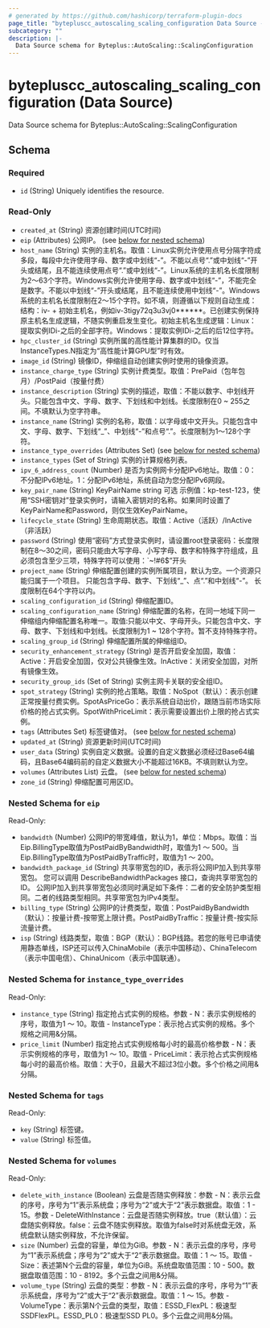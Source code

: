 ```yaml
---
# generated by https://github.com/hashicorp/terraform-plugin-docs
page_title: "bytepluscc_autoscaling_scaling_configuration Data Source - terraform-provider-bytepluscc"
subcategory: ""
description: |-
  Data Source schema for Byteplus::AutoScaling::ScalingConfiguration
---
```


# bytepluscc_autoscaling_scaling_configuration (Data Source)

Data Source schema for Byteplus::AutoScaling::ScalingConfiguration



<!-- schema generated by tfplugindocs -->
## Schema

### Required

- `id` (String) Uniquely identifies the resource.

### Read-Only

- `created_at` (String) 资源创建时间(UTC时间)
- `eip` (Attributes) 公网IP。 (see [below for nested schema](#nestedatt--eip))
- `host_name` (String) 实例的主机名。取值：Linux实例允许使用点号分隔字符成多段，每段中允许使用字母、数字或中划线“-”。不能以点号“.”或中划线“-”开头或结尾，且不能连续使用点号“.”或中划线“-”。Linux系统的主机名长度限制为2～63个字符。Windows实例允许使用字母、数字或中划线“-”，不能完全是数字。不能以中划线“-”开头或结尾，且不能连续使用中划线“-”。Windows系统的主机名长度限制在2～15个字符。如不填，则遵循以下规则自动生成：结构：iv- + 初始主机名，例如iv-3tigy72q3u3vj0******。已创建实例保持原主机名生成逻辑，不随实例重启发生变化。初始主机名生成逻辑：Linux：提取实例IDi-之后的全部字符。Windows：提取实例IDi-之后的后12位字符。
- `hpc_cluster_id` (String) 实例所属的高性能计算集群的ID。仅当InstanceTypes.N指定为“高性能计算GPU型”时有效。
- `image_id` (String) 镜像ID，伸缩组自动创建实例时使用的镜像资源。
- `instance_charge_type` (String) 实例计费类型。取值：PrePaid（包年包月）/PostPaid（按量付费）
- `instance_description` (String) 实例的描述，取值：不能以数字、中划线开头。只能包含中文、字母、数字、下划线和中划线。长度限制在0 ~ 255之间。不填默认为空字符串。
- `instance_name` (String) 实例的名称，取值：以字母或中文开头。只能包含中文、字母、数字、下划线“_”、中划线“-”和点号“.”。长度限制为1～128个字符。
- `instance_type_overrides` (Attributes Set) (see [below for nested schema](#nestedatt--instance_type_overrides))
- `instance_types` (Set of String) 实例的计算规格列表。
- `ipv_6_address_count` (Number) 是否为实例网卡分配IPv6地址。取值：0：不分配IPv6地址。1：分配IPv6地址，系统自动为您分配IPv6网段。
- `key_pair_name` (String) KeyPairName string 可选 示例值：kp-test-123，使用“SSH密钥对”登录实例时，请输入密钥对的名称。如果同时设置了KeyPairName和Password，则仅生效KeyPairName。
- `lifecycle_state` (String) 生命周期状态。取值：Active（活跃）/InActive（非活跃）
- `password` (String) 使用“密码”方式登录实例时，请设置root登录密码：长度限制在8～30之间，密码只能由大写字母、小写字母、数字和特殊字符组成，且必须包含至少三项，特殊字符可以使用：`~!#$%^&*()_-+= |，不能以“/”和“$6$”开头
- `project_name` (String) 伸缩配置创建的实例所属项目，默认为空。一个资源只能归属于一个项目。
只能包含字母、数字、下划线“_”、点“.”和中划线“-”。
长度限制在64个字符以内。
- `scaling_configuration_id` (String) 伸缩配置ID。
- `scaling_configuration_name` (String) 伸缩配置的名称，在同一地域下同一伸缩组内伸缩配置名称唯一。取值:只能以中文、字母开头。只能包含中文、字母、数字、下划线和中划线。长度限制为1 ~ 128个字符。暂不支持特殊字符。
- `scaling_group_id` (String) 伸缩配置所属的伸缩组ID。
- `security_enhancement_strategy` (String) 是否开启安全加固，取值：Active：开启安全加固，仅对公共镜像生效。InActive：关闭安全加固，对所有镜像生效。
- `security_group_ids` (Set of String) 实例主网卡关联的安全组ID。
- `spot_strategy` (String) 实例的抢占策略。取值：NoSpot（默认）：表示创建正常按量付费实例。SpotAsPriceGo：表示系统自动出价，跟随当前市场实际价格的抢占式实例。SpotWithPriceLimit：表示需要设置出价上限的抢占式实例。
- `tags` (Attributes Set) 标签键值对。 (see [below for nested schema](#nestedatt--tags))
- `updated_at` (String) 资源更新时间(UTC时间)
- `user_data` (String) 实例自定义数据。设置的自定义数据必须经过Base64编码，且Base64编码前的自定义数据大小不能超过16KB。不填则默认为空。
- `volumes` (Attributes List) 云盘。 (see [below for nested schema](#nestedatt--volumes))
- `zone_id` (String) 伸缩配置可用区ID。

<a id="nestedatt--eip"></a>
### Nested Schema for `eip`

Read-Only:

- `bandwidth` (Number) 公网IP的带宽峰值，默认为1，单位：Mbps。取值：当Eip.BillingType取值为PostPaidByBandwidth时，取值为1 ～ 500。当Eip.BillingType取值为PostPaidByTraffic时，取值为1 ～ 200。
- `bandwidth_package_id` (String) 共享带宽包的ID，表示将公网IP加入到共享带宽包。 您可以调用 DescribeBandwidthPackages 接口，查询共享带宽包的ID。 公网IP加入到共享带宽包必须同时满足如下条件：二者的安全防护类型相同。二者的线路类型相同。共享带宽包为IPv4类型。
- `billing_type` (String) 公网IP的计费类型，取值：PostPaidByBandwidth（默认）：按量计费-按带宽上限计费。PostPaidByTraffic：按量计费-按实际流量计费。
- `isp` (String) 线路类型，取值：BGP（默认）：BGP线路。若您的账号已申请使用静态单线，ISP还可以传入ChinaMobile（表示中国移动）、ChinaTelecom（表示中国电信）、ChinaUnicom（表示中国联通）。


<a id="nestedatt--instance_type_overrides"></a>
### Nested Schema for `instance_type_overrides`

Read-Only:

- `instance_type` (String) 指定抢占式实例的规格。参数 - N：表示实例规格的序号，取值为1 ～ 10。取值 - InstanceType：表示抢占式实例的规格。多个规格之间用&分隔。
- `price_limit` (Number) 指定抢占式实例规格每小时的最高价格参数 - N：表示实例规格的序号，取值为1 ～ 10。取值 - PriceLimit：表示抢占式实例规格每小时的最高价格。取值：大于0，且最大不超过3位小数。多个价格之间用&分隔。


<a id="nestedatt--tags"></a>
### Nested Schema for `tags`

Read-Only:

- `key` (String) 标签键。
- `value` (String) 标签值。


<a id="nestedatt--volumes"></a>
### Nested Schema for `volumes`

Read-Only:

- `delete_with_instance` (Boolean) 云盘是否随实例释放：参数 - N：表示云盘的序号，序号为“1”表示系统盘；序号为“2”或大于“2”表示数据盘。取值：1 - 15。参数 - DeleteWithInstance：云盘是否随实例释放。true（默认值）：云盘随实例释放。false：云盘不随实例释放。取值为false时对系统盘无效，系统盘默认随实例释放，不允许保留。
- `size` (Number) 云盘的容量，单位为GiB。参数 - N：表示云盘的序号，序号为“1”表示系统盘；序号为“2”或大于“2”表示数据盘。取值：1 ～ 15。取值 - Size：表述第N个云盘的容量，单位为GiB。系统盘取值范围：10 - 500。数据盘取值范围：10 - 8192。多个云盘之间用&分隔。
- `volume_type` (String) 云盘的类型：参数 - N：表示云盘的序号，序号为“1”表示系统盘，序号为“2”或大于“2”表示数据盘。取值：1 ～ 15。参数 - VolumeType：表示第N个云盘的类型，取值：ESSD_FlexPL：极速型SSDFlexPL。ESSD_PL0：极速型SSD PL0。多个云盘之间用&分隔。
